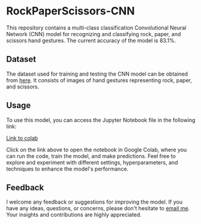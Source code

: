 # RockPaperScissors-CNN

This repository contains a multi-class classification Convolutional Neural Network (CNN) model for recognizing and classifying rock, paper, and scissors hand gestures. The current accuracy of the model is 83.1%.

## Dataset

The dataset used for training and testing the CNN model can be obtained from [here](https://www.kaggle.com/datasets/sanikamal/rock-paper-scissors-dataset). It consists of images of hand gestures representing rock, paper, and scissors. 

## Usage

To use this model, you can access the Jupyter Notebook file in the following link:

[Link to colab](https://colab.research.google.com/github/butter-my-toast/RockPaperScissors-CNN/blob/main/rps_multiclass.ipynb)

Click on the link above to open the notebook in Google Colab, where you can run the code, train the model, and make predictions. Feel free to explore and experiment with different settings, hyperparameters, and techniques to enhance the model's performance.

## Feedback

I welcome any feedback or suggestions for improving the model. If you have any ideas, questions, or concerns, please don't hesitate to [email me](mailto:nicholas.kann@gmail.com). Your insights and contributions are highly appreciated.


